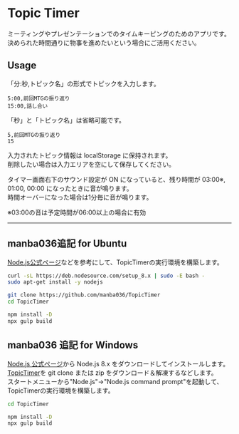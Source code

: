 # Topic Timer

ミーティングやプレゼンテーションでのタイムキーピングのためのアプリです。  
決められた時間通りに物事を進めたいという場合にご活用ください。

## Usage

「分:秒,トピック名」の形式でトピックを入力します。

```text
5:00,前回MTGの振り返り
15:00,話し合い
```

「秒」と「トピック名」は省略可能です。

```text
5,前回MTGの振り返り
15
```

入力されたトピック情報は localStorage に保持されます。  
削除したい場合は入力エリアを空にして保存してください。

タイマー画面右下のサウンド設定が ON になっていると、残り時間が 03:00※, 01:00, 00:00 になったときに音が鳴ります。  
時間オーバーになった場合は1分毎に音が鳴ります。  

※03:00の音は予定時間が06:00以上の場合に有効

___

## manba036追記 for Ubuntu

[Node.js公式ページ](https://nodejs.org/ja/download/package-manager/#debian-and-ubuntu-based-linux-distributions-enterprise-linux-fedora-and-snap-packages)などを参考にして、TopicTimerの実行環境を構築します。

```bash
curl -sL https://deb.nodesource.com/setup_8.x | sudo -E bash -
sudo apt-get install -y nodejs

git clone https://github.com/manba036/TopicTimer
cd TopicTimer

npm install -D
npx gulp build
```

## manba036 追記 for Windows

[Node.js 公式ページ](https://nodejs.org/ja/download/releases/)から Node.js 8.x をダウンロードしてインストールします。  
[TopicTimer](https://github.com/manba036/TopicTimer)を git clone または zip をダウンロード＆解凍するなどします。  
スタートメニューから"Node.js"→"Node.js command prompt"を起動して、TopicTimerの実行環境を構築します。

```bash
cd TopicTimer

npm install -D
npx gulp build
```